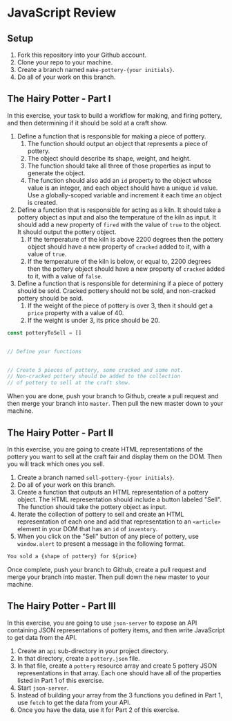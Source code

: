 # JavaScript Review

## Setup

1. Fork this repository into your Github account.
1. Clone your repo to your machine.
1. Create a branch named `make-pottery-{your initials}`.
1. Do all of your work on this branch.

## The Hairy Potter - Part I

In this exercise, your task to build a workflow for making, and firing pottery, and then determining if it should be sold at a craft show.

1. Define a function that is responsible for making a piece of pottery.
    1. The function should output an object that represents a piece of pottery.
    1. The object should describe its shape, weight, and height.
    1. The function should take all three of those properties as input to generate the object.
    1. The function should also add an `id` property to the object whose value is an integer, and each object should have a unique `id` value. Use a globally-scoped variable and increment it each time an object is created.
1. Define a function that is responsible for acting as a kiln. It should take a pottery object as input and also the temperature of the kiln as input. It should add a new property of `fired` with the value of `true` to the object. It should output the pottery object.
    1. If the temperature of the kiln is above 2200 degrees then the pottery object should have a new property of `cracked` added to it, with a value of `true`.
    1. If the temperature of the kiln is below, or equal to, 2200 degrees then the pottery object should have a new property of `cracked` added to it, with a value of `false`.
1. Define a function that is responsible for determining if a piece of pottery should be sold. Cracked pottery should not be sold, and non-cracked pottery should be sold.
    1. If the weight of the piece of pottery is over 3, then it should get a `price` property with a value of 40.
    1. If the weight is under 3, its price should be 20.

```js
const potteryToSell = []


// Define your functions


// Create 5 pieces of pottery, some cracked and some not.
// Non-cracked pottery should be added to the collection
// of pottery to sell at the craft show.
```

When you are done, push your branch to Github, create a pull request and then merge your branch into `master`. Then pull the new master down to your machine.

## The Hairy Potter - Part II

In this exercise, you are going to create HTML representations of the pottery you want to sell at the craft fair and display them on the DOM. Then you will track which ones you sell.

1. Create a branch named `sell-pottery-{your initials}`.
1. Do all of your work on this branch.
1. Create a function that outputs an HTML representation of a pottery object. The HTML representation should include a button labeled "Sell". The function should take the pottery object as input.
1. Iterate the collection of pottery to sell and create an HTML representation of each one and add that representation to an `<article>` element in your DOM that has an `id` of `inventory`.
1. When you click on the "Sell" button of any piece of pottery, use `window.alert` to present a message in the following format.

```html
You sold a {shape of pottery} for ${price}
```

Once complete, push your branch to Github, create a pull request and merge your branch into master. Then pull down the new master to your machine.

## The Hairy Potter - Part III

In this exercise, you are going to use `json-server` to expose an API containing JSON representations of pottery items, and then write JavaScript to get data from the API.

1. Create an `api` sub-directory in your project directory.
1. In that directory, create a `pottery.json` file.
1. In that file, create a `pottery` resource array and create 5 pottery JSON representations in that array. Each one should have all of the properties listed in Part 1 of this exercise.
1. Start `json-server`.
1. Instead of building your array from the 3 functions you defined in Part 1, use `fetch` to get the data from your API.
1. Once you have the data, use it for Part 2 of this exercise.
